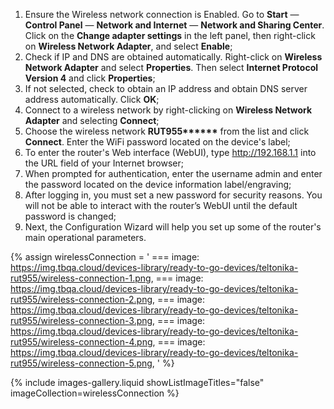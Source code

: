 1. Ensure the Wireless network connection is Enabled. Go to **Start** — **Control Panel** — **Network and Internet** — **Network and Sharing Center**. Click on the **Change adapter settings** in the left panel, then right-click on **Wireless Network Adapter**, and select **Enable**;
2. Check if IP and DNS are obtained automatically. Right-click on **Wireless Network Adapter** and select **Properties**. Then select **Internet Protocol Version 4** and click **Properties**;
3. If not selected, check to obtain an IP address and obtain DNS server address automatically. Click **OK**;
4. Connect to a wireless network by right-clicking on **Wireless Network Adapter** and selecting **Connect**;
5. Choose the wireless network <b>RUT955******</b> from the list and click **Connect**. Enter the WiFi password located on the device's label;
6. To enter the router's Web interface (WebUI), type http://192.168.1.1 into the URL field of your Internet browser;
7. When prompted for authentication, enter the username admin and enter the password located on the device information label/engraving;
8. After logging in, you must set a new password for security reasons. You will not be able to interact with the router’s WebUI until the default password is changed;
9. Next, the Configuration Wizard will help you set up some of the router's main operational parameters.

{% assign wirelessConnection = '
    ===
        image: https://img.tbqa.cloud/devices-library/ready-to-go-devices/teltonika-rut955/wireless-connection-1.png,
    ===
        image: https://img.tbqa.cloud/devices-library/ready-to-go-devices/teltonika-rut955/wireless-connection-2.png,
	===
        image: https://img.tbqa.cloud/devices-library/ready-to-go-devices/teltonika-rut955/wireless-connection-3.png,
    ===
        image: https://img.tbqa.cloud/devices-library/ready-to-go-devices/teltonika-rut955/wireless-connection-4.png,
    ===
        image: https://img.tbqa.cloud/devices-library/ready-to-go-devices/teltonika-rut955/wireless-connection-5.png,
'
%}

{% include images-gallery.liquid showListImageTitles="false" imageCollection=wirelessConnection %}
